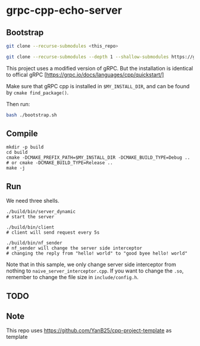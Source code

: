 # grpc-cpp-echo-server

## Bootstrap

```bash
git clone --recurse-submodules <this_repo>

git clone --recurse-submodules --depth 1 --shallow-submodules https://github.com/livingshade/grpc.git
```

This project uses a modified version of gRPC. But the installation is identical to offical gRPC [https://grpc.io/docs/languages/cpp/quickstart/]

Make sure that gRPC cpp is installed in `$MY_INSTALL_DIR`, and can be found by `cmake find_package()`.

Then run:

``` bash
bash ./bootstrap.sh
```

## Compile

```shell
mkdir -p build
cd build
cmake -DCMAKE_PREFIX_PATH=$MY_INSTALL_DIR -DCMAKE_BUILD_TYPE=Debug ..
# or cmake -DCMAKE_BUILD_TYPE=Release ..
make -j
```

## Run

We need three shells.

```shell
./build/bin/server_dynamic
# start the server
```

```shell
./build/bin/client
# client will send request every 5s
```

```shell
./build/bin/nf_sender
# nf_sender will change the server side interceptor
# changing the reply from "hello! world" to "good byee hello! world"
```

Note that in this sample, we only change server side interceptor from nothing to `naive_server_interceptor.cpp`. If you want to change the `.so`, remember to change the file size in `include/config.h`.

## TODO

## Note

This repo uses https://github.com/YanB25/cpp-project-template as template